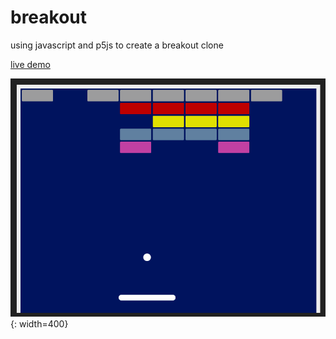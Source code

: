 # breakout
using javascript and p5js to create a breakout clone

[live demo](https://madeinouweland.github.io/breakout/index.html)

![breakout with p5js](https://github.com/madeinouweland/breakout/blob/master/breakout.gif){: width=400}
